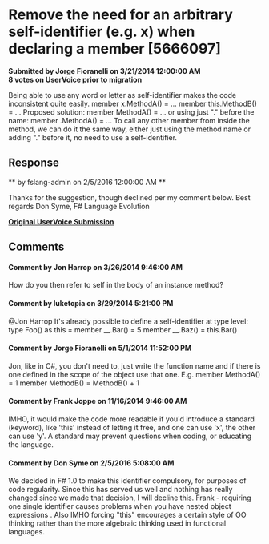# Remove the need for an arbitrary self-identifier (e.g. x) when declaring a member [5666097] #

**Submitted by Jorge Fioranelli on 3/21/2014 12:00:00 AM**  
**8 votes on UserVoice prior to migration**  

Being able to use any word or letter as self-identifier makes the code inconsistent quite easily.
member x.MethodA() = ...
member this.MethodB() = ...
Proposed solution:
member MethodA() = ...
or using just "." before the name:
member .MethodA() = ...
To call any other member from inside the method, we can do it the same way, either just using the method name or adding "." before it, no need to use a self-identifier.



## Response ##
** by fslang-admin on 2/5/2016 12:00:00 AM **

Thanks for the suggestion, though declined per my comment below.
Best regards
Don Syme, F# Language Evolution


**[Original UserVoice Submission](https://fslang.uservoice.com/forums/245727-f-language/suggestions/5666097)**


## Comments ##


#### Comment by Jon Harrop on 3/26/2014 9:46:00 AM ####
How do you then refer to self in the body of an instance method?


#### Comment by luketopia on 3/29/2014 5:21:00 PM ####
@Jon Harrop
It's already possible to define a self-identifier at type level:
type Foo() as this =
member __.Bar() = 5
member __.Baz() = this.Bar()


#### Comment by Jorge Fioranelli on 5/1/2014 11:52:00 PM ####
Jon, like in C#, you don't need to, just write the function name and if there is one defined in the scope of the object use that one. E.g.
member MethodA() = 1
member MethodB() = MethodB() + 1


#### Comment by Frank Joppe on 11/16/2014 9:46:00 AM ####
IMHO, it would make the code more readable if you'd introduce a standard (keyword), like 'this' instead of letting it free, and one can use 'x', the other can use 'y'. A standard may prevent questions when coding, or educating the language.


#### Comment by Don Syme on 2/5/2016 5:08:00 AM ####
We decided in F# 1.0 to make this identifier compulsory, for purposes of code regularity. Since this has served us well and nothing has really changed since we made that decision, I will decline this.
Frank - requiring one single identifier causes problems when you have nested object expressions . Also IMHO forcing "this" encourages a certain style of OO thinking rather than the more algebraic thinking used in functional languages.

